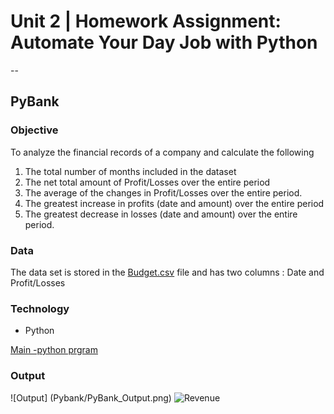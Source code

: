 # **Unit 2 | Homework Assignment: Automate Your Day Job with Python**
--
## **PyBank**

### **Objective**
To analyze the financial records of a company and calculate the following
1.  The total number of months included in the dataset
2.  The net total amount of Profit/Losses over the entire period
3. The average of the changes in Profit/Losses over the entire period.
4. The greatest increase in profits (date and amount) over the entire period
5. The greatest decrease in losses (date and amount) over the entire period.

### **Data**
The data set is stored in the [Budget.csv](PyBank/Data/budget_data.csv) file and has two columns : Date and Profit/Losses

### **Technology**
*  Python 


[Main -python prgram](PyBank/main.ipynb)

### **Output**

![Output] (Pybank/PyBank_Output.png)
![Revenue](Pybank/PyBank_Output.png)








